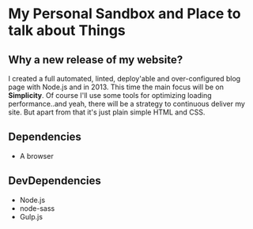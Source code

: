 # My Personal Sandbox and Place to talk about Things

## Why a new release of my website?

I created a full automated, linted, deploy'able and over-configured blog page with Node.js and in 2013. This time the main focus will be on **Simplicity**.
Of course I'll use some tools for optimizing loading performance..and yeah, there will be a strategy to continuous deliver my site. But apart from that it's just plain simple HTML and CSS.

## Dependencies
* A browser

## DevDependencies
* Node.js
* node-sass
* Gulp.js
